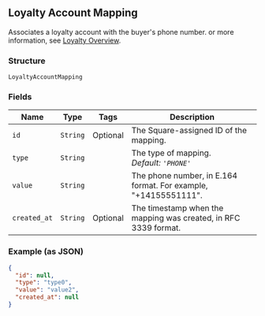 ## Loyalty Account Mapping

Associates a loyalty account with the buyer's phone number.
or more information, see 
[Loyalty Overview](https://developer.squareup.com/docs/docs/loyalty/overview).

### Structure

`LoyaltyAccountMapping`

### Fields

| Name | Type | Tags | Description |
|  --- | --- | --- | --- |
| `id` | `String` | Optional | The Square-assigned ID of the mapping. |
| `type` | `String` |  | The type of mapping.<br>*Default: `'PHONE'`* |
| `value` | `String` |  | The phone number, in E.164 format. For example, "+14155551111". |
| `created_at` | `String` | Optional | The timestamp when the mapping was created, in RFC 3339 format. |

### Example (as JSON)

```json
{
  "id": null,
  "type": "type0",
  "value": "value2",
  "created_at": null
}
```


